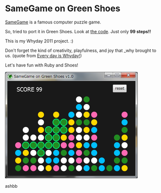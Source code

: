 SameGame on Green Shoes
====================

[SameGame](http://en.wikipedia.org/wiki/SameGame) is a famous computer puzzle game.

So, tried to port it in Green Shoes. Look at [the code](https://github.com/ashbb/samegame_on_shoes/blob/master/samegame.rb). Just only **99 steps!!**

This is my Whyday 2011 project. :)

Don't forget the kind of creativity, playfulness, and joy that _why brought to us. 
(quote from [Every day is Whyday!](http://whyday.tumblr.com/post/982782599/every-day-is-whyday))

Let's have fun with Ruby and Shoes!

![samegame.png](http://github.com/ashbb/samegame_on_shoes/raw/master/samegame.png)

ashbb
